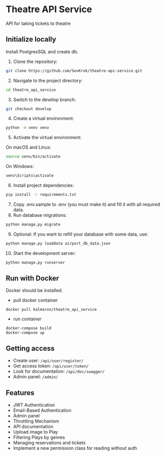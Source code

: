 # Theatre API Service


API for taking tickets to theatre


## Initialize locally
Install PostgresSQL and create db.

1. Clone the repository:
```bash
git clone https://github.com/SevKrok/theatre-api-service.git
```
2. Navigate to the project directory:
```bash
cd theatre_api_service
```

3. Switch to the develop branch:
```bash
git checkout develop
```
4. Create a virtual environment:
```bash
python -m venv venv
```
5. Activate the virtual environment:

On macOS and Linux:
```bash
source venv/bin/activate
```
On Windows:
```bash
venv\Scripts\activate
```
6. Install project dependencies:
```bash
pip install -r requirements.txt
```
7. Copy .env.sample to .env (you must make it) and fill it with all required data.
8. Run database migrations:
```bash
python manage.py migrate
```
9. Optional: If you want to refill your database with some data, use:
```bash
python manage.py loaddata airport_db_data.json
```
10. Start the development server:
```bash
python manage.py runserver
```

## Run with Docker
Docker should be installed.

+ pull docker container
``` 
docker pull kalmaron/theatre_api_service
```
+ run container
```
docker-compose build
docker-compose up
```

## Getting access
* Create user: `/api/user/register/`
* Get access token: `/api/user/token/`
* Look for documentation: `/api/doc/swagger/`
* Admin panel: `/admin/`

## Features
* JWT Authentication
* Email-Based Authentication
* Admin panel
* Throttling Mechanism
* API documentation
* Upload image to Play
* Filtering Plays by genres
* Managing reservations and tickets
* Implement a new permission class for reading without auth
